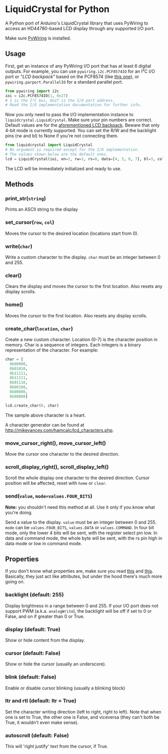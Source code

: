 # LiquidCrystal for Python
A Python port of Arduino's LiquidCrystal library that uses PyWiring to access an HD44780-based LCD display through any supported I/O port.

Make sure [PyWiring](https://github.com/Davideddu/python-pywiring) is installed.

## Usage
First, get an instance of any PyWiring I/O port that has at least 6 digital outputs. For example, you can use `pywiring.i2c.PCF8574IO` for an I²C I/O port or *"LCD backpack"* based on the PCF8574 (like [this one](http://www.dx.com/p/216865?Utm_rid=14976370&Utm_source=affiliate)), or `pywiring.parport.ParallelIO` for a standard parallel port.

```python
from pywiring import i2c
ioi = i2c.PCF8574IO(1, 0x27)
# 1 is the I²C bus, 0x27 is the I/O port address.
# Read the I/O implementation documentation for further info.
```

Now you only need to pass the I/O implementation instance to `liquidcrystal.LiquidCrystal`. Make sure your pin numbers are correct. Default values are for the [aforementioned LCD backpack](http://www.dx.com/p/216865?Utm_rid=14976370&Utm_source=affiliate). Beware that only 4-bit mode is currently supported. You can set the R/W and the backlight pins (rw and bl) to None if you're not connecting them.

```python
from liquidcrystal import LiquidCrystal
# No argument is required except for the I/O implementation.
# The values shown below are the default ones.
lcd = LiquidCrystal(ioi, en=2, rw=1, rs=0, data=[4, 5, 6, 7], bl=3, cols=16, rows=2)
```

The LCD will be immediately initialized and ready to use.

## Methods

### print_str(`string`)
Prints an ASCII string to the display

### set_cursor(`row`, `col`)
Moves the cursor to the desired location (locations start from 0).

### write(`char`)
Write a custom character to the display. `char` must be an integer between 0 and 255.

### clear()
Clears the display and moves the cursor to the first location. Also resets any display scrolls.

### home()
Moves the cursor to the first location. Also resets any display scrolls.

### create_char(`location`, `char`)
Create a new custom character. Location (0-7) is the character position in memory. Char is a sequence of integers. Each integers is a binary representation of the character. For example:

```python
char = [
  0b00000,
  0b01010,
  0b11111,
  0b11111,
  0b01110,
  0b00100,
  0b00000,
  0b00000]

lcd.create_char(0, char)
```

The sample above character is a heart.

A character generator can be found at http://mikeyancey.com/hamcalc/lcd_characters.php.

### move_cursor_right(), move_cursor_left()
Move the cursor one character to the desired direction.

### scroll_display_right(), scroll_display_left()
Scroll the whole display one character to the desired direction. Cursor position will be affected, reset with `home` or `clear`.

### send(`value`, `mode=values.FOUR_BITS`)
**Note:** you shouldn't need this method at all. Use it only if you know what you're doing.

Send a value to the display. `value` must be an integer between 0 and 255. `mode` can be `values.FOUR_BITS`, `values.DATA` or `values.COMMAND`. In four bit mode, only the lower 4 bits will be sent, with the register select pin low. In data and command mode, the whole byte will be sent, with the rs pin high in data mode or low in command mode.

## Properties
If you don't know what properties are, make sure you read [this](http://itmaybeahack.com/book/python-2.6/html/p03/p03c05_properties.html#properties) and [this](https://en.wikipedia.org/wiki/Property_%28programming%29). Basically, they just act like attributes, but under the hood there's much more going on.

### backlight (default: 255)
Display brightness in a range between 0 and 255. If your I/O port does not support PWM (a.k.a. `analogWrite`), the backlight will be off if set to 0 or False, and on if greater than 0 or True.

### display (default: True)
Show or hide content from the display.

### cursor (default: False)
Show or hide the cursor (usually an underscore).

### blink (default: False)
Enable or disable cursor blinking (usually a blinking block)

### ltr and rtl (default: ltr = True)
Set the character writing direction (left to right, right to left). Note that when one is set to True, the other one is False, and viceversa (they can't both be True, it wouldn't even make sense).

### autoscroll (default: False)
This will 'right justify' text from the cursor, if True.
